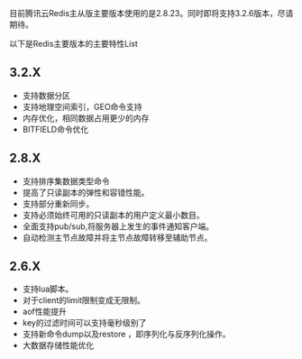 目前腾讯云Redis主从版主要版本使用的是2.8.23。同时即将支持3.2.6版本，尽请期待。

以下是Redis主要版本的主要特性List
## 3.2.X
- 支持数据分区
- 支持地理空间索引，GEO命令支持
- 内存优化，相同数据占用更少的内存
- BITFIELD命令优化
	

## 2.8.X
- 支持排序集数据类型命令 
- 提高了只读副本的弹性和容错性能。
- 支持部分重新同步。
- 支持必须始终可用的只读副本的用户定义最小数目。
- 全面支持pub/sub,将服务器上发生的事件通知客户端。
- 自动检测主节点故障并将主节点故障转移至辅助节点。

## 2.6.X
- 支持lua脚本。
- 对于client的limit限制变成无限制。
- aof性能提升
- key的过滤时间可以支持毫秒级别了
- 支持新命令dump以及restore ，即序列化与反序列化操作。
- 大数据存储性能优化

